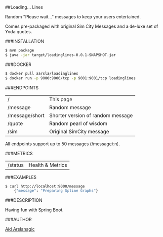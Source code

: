 ##Loading... Lines

Random "Please wait..." messages to keep your users entertained.

Comes pre-packaged with original Sim City Messages and a de-luxe set of Yoda quotes.

###INSTALLATION

```bash
$ mvn package
$ java -jar target/loadinglines-0.0.1-SNAPSHOT.jar
```

###DOCKER

```bash
$ docker pull aarsla/loadinglines
$ docker run -p 9000:9000/tcp -p 9001:9001/tcp loadinglines
```

###ENDPOINTS

|               |               |
| ------------- |:--------------|
| /      | This page |
| /message      | Random message      |
| /message/short | Shorter version of random message      |
| /quote | Random pearl of wisdom   |
| /sim | Original SimCity message      |

All endpoints support up to 50 messages (/message/:n).

###METRICS

|               |               |
| ------------- |:--------------|
| /status      | Health & Metrics |

###EXAMPLES

```bash
$ curl http://localhost:9000/message
    {"message": "Preparing Spline Graphs"}
```

###DESCRIPTION

Having fun with Spring Boot.

###AUTHOR

[Aid Arslanagic](https://github.com/aarsla)
